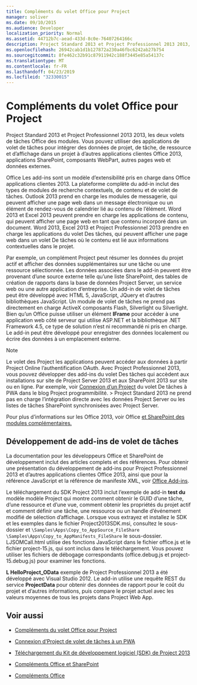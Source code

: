 ```yaml
---
title: Compléments du volet Office pour Project
manager: soliver
ms.date: 09/10/2015
ms.audience: Developer
localization_priority: Normal
ms.assetid: 44712b7c-aead-433d-8c0e-76407264166c
description: Project Standard 2013 et Project Professionnel 2013 2013, les deux volets de tâches Office des modules. Vous pouvez utiliser des applications de volet de tâches pour intégrer des données de projet, de tâche, de ressource et d’affichage dans un projet à d’autres applications clientes Office 2013, applications SharePoint, composants WebPart, autres pages web et données externes.
ms.openlocfilehash: 26942cab1d1b127872a230a46fbc6242ab27b754
ms.sourcegitcommit: 8fe462c32b91c87911942c188f3445e85a54137c
ms.translationtype: MT
ms.contentlocale: fr-FR
ms.lasthandoff: 04/23/2019
ms.locfileid: "32330015"
---
```

# <a name="task-pane-add-ins-for-project"></a>Compléments du volet Office pour Project

Project Standard 2013 et Project Professionnel 2013 2013, les deux volets de tâches Office des modules. Vous pouvez utiliser des applications de volet de tâches pour intégrer des données de projet, de tâche, de ressource et d’affichage dans un projet à d’autres applications clientes Office 2013, applications SharePoint, composants WebPart, autres pages web et données externes.
  
Office Les add-ins sont un modèle d’extensibilité pris en charge dans Office applications clientes 2013. La plateforme complète du add-in inclut des types de modules de recherche contextuels, de contenu et de volet de tâches. Outlook 2013 prend en charge les modules de messagerie, qui peuvent afficher une page web dans un message électronique ou un élément de rendez-vous de calendrier lié au contenu de l’élément. Word 2013 et Excel 2013 peuvent prendre en charge les applications de contenu, qui peuvent afficher une page web en tant que contenu incorporé dans un document. Word 2013, Excel 2013 et Project Professionnel 2013 prendre en charge les applications du volet Des tâches, qui peuvent afficher une page web dans un volet De tâches où le contenu est lié aux informations contextuelles dans le projet.
  
Par exemple, un complément Project peut résumer les données du projet actif et afficher des données supplémentaires sur une tâche ou une ressource sélectionnée. Les données associées dans le add-in peuvent être provenant d’une source externe telle qu’une liste SharePoint, des tables de création de rapports dans la base de données Project Server, un service web ou une autre application d’entreprise. Un add-in de volet de tâches peut être développé avec HTML 5, JavaScript, JQuery et d’autres bibliothèques JavaScript. Un module de volet de tâches ne prend pas directement en charge ActiveX composants Flash, Silverlight ou Silverlight. Bien qu’un Office puisse utiliser un élément **IFrame** pour accéder à une application web côté serveur qui utilise ASP.NET et la bibliothèque .NET Framework 4.5, ce type de solution n’est ni recommandé ni pris en charge. Le add-in peut être développé pour enregistrer des données localement ou écrire des données à un emplacement externe. 
  
> [!NOTE]
> Le volet des Project les applications peuvent accéder aux données à partir Project Online l’authentification OAuth. Avec Project Professionnel 2013, vous pouvez développer des add-ins du volet Des tâches qui accèdent aux installations sur site de Project Server 2013 et aux SharePoint 2013 sur site ou en ligne. Par exemple, voir [Connexion d’un Project](https://blogs.msdn.com/b/project_programmability/archive/2012/11/02/connecting-a-project-task-pane-app-to-pwa.aspx) du volet De tâches à PWA dans le blog Project programmibilité. > Project Standard 2013 ne prend pas en charge l’intégration directe avec les données Project Server ou les listes de tâches SharePoint synchronisées avec Project Server. 
  
Pour plus d’informations sur les Office 2013, voir Office [et SharePoint des modules complémentaires.](https://msdn.microsoft.com/library/office/fp161507%28v=office.15%29) 
  
## <a name="developing-task-pane-add-ins"></a>Développement de add-ins de volet de tâches

La documentation pour les développeurs Office et SharePoint de développement inclut des articles complets et des références. Pour obtenir une présentation du développement de add-ins pour Project Professionnel 2013 et d’autres applications clientes Office 2013, ainsi que pour la référence JavaScript et la référence de manifeste XML, voir [Office Add-ins](https://msdn.microsoft.com/library/office/apps/jj220060%28v=office.15%29).
  
Le téléchargement du SDK Project 2013 inclut l’exemple de add-in **test du** modèle modèle Project qui montre comment obtenir le GUID d’une tâche, d’une ressource et d’une vue, comment obtenir les propriétés du projet actif et comment définir une tâche, une ressource ou un handle d’événement modifié de sélection d’affichage. Lorsque vous extrayez et installez le SDK et les exemples dans le fichier Project2013SDK.msi, consultez le sous-dossier et  `\Samples\Apps\Copy_to_AppSource_FileShare`  `\Samples\Apps\Copy_to_AppManifests_FileShare` le sous-dossier. LJSOMCall.html utilise des fonctions JavaScript dans le fichier office.js et le fichier project-15.js, qui sont inclus dans le téléchargement. Vous pouvez utiliser les fichiers de débogage correspondants (office.debug.js et project-15.debug.js) pour examiner les fonctions. 
  
**L HelloProject_OData** exemple de Project Professionnel 2013 a été développé avec Visual Studio 2012. Le add-in utilise une requête REST du service **ProjectData** pour obtenir des données de rapport pour le coût du projet et d’autres informations, puis compare le projet actuel avec les valeurs moyennes de tous les projets dans Project Web App. 
  
## <a name="see-also"></a>Voir aussi
<a name="bk_addresources"> </a>

- [Compléments du volet Office pour Project](https://msdn.microsoft.com/library/office/apps/fp161143%28v=office.15%29)
    
- [Connexion d’Project de volet de tâches à un PWA](https://blogs.msdn.com/b/project_programmability/archive/2012/11/02/connecting-a-project-task-pane-app-to-pwa.aspx)
    
- [Téléchargement du Kit de développement logiciel (SDK) de Project 2013](https://www.microsoft.com/en-us/download/details.aspx?id=30435%20)
    
- [Compléments Office et SharePoint](https://msdn.microsoft.com/library/office/fp161507%28v=office.15%29)
    
- [Compléments Office](https://msdn.microsoft.com/library/office/apps/jj220060%28v=office.15%29)
    

